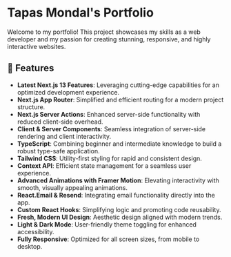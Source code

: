 # Tapas Mondal's Portfolio

Welcome to my portfolio! This project showcases my skills as a web developer and my passion for creating stunning, responsive, and highly interactive websites.

## 🚀 Features

- **Latest Next.js 13 Features**: Leveraging cutting-edge capabilities for an optimized development experience.
- **Next.js App Router**: Simplified and efficient routing for a modern project structure.
- **Next.js Server Actions**: Enhanced server-side functionality with reduced client-side overhead.
- **Client & Server Components**: Seamless integration of server-side rendering and client interactivity.
- **TypeScript**: Combining beginner and intermediate knowledge to build a robust type-safe application.
- **Tailwind CSS**: Utility-first styling for rapid and consistent design.
- **Context API**: Efficient state management for a seamless user experience.
- **Advanced Animations with Framer Motion**: Elevating interactivity with smooth, visually appealing animations.
- **React.Email & Resend**: Integrating email functionality directly into the app.
- **Custom React Hooks**: Simplifying logic and promoting code reusability.
- **Fresh, Modern UI Design**: Aesthetic design aligned with modern trends.
- **Light & Dark Mode**: User-friendly theme toggling for enhanced accessibility.
- **Fully Responsive**: Optimized for all screen sizes, from mobile to desktop.
